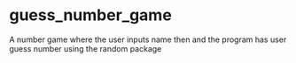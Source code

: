 # guess_number_game 

A number game where the user inputs name then and the program has user guess number using the random package
